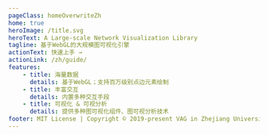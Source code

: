 ```yaml
---
pageClass: homeOverwriteZh
home: true
heroImage: /title.svg
heroText: A Large-scale Network Visualization Library
tagline: 基于WebGL的大规模图可视化引擎
actionText: 快速上手 →
actionLink: /zh/guide/
features:
    - title: 海量数据
      details: 基于WebGL；支持百万级别点边元素绘制
    - title: 丰富交互
      details: 内置多种交互手段
    - title: 可视化 & 可视分析
      details: 提供多种图可视化组件、图可视分析技术
footer: MIT License | Copyright © 2019-present VAG in Zhejiang University
---
```


<background-gif/>
<!-- <demo-background/> -->
<!-- <demo-table/> -->
